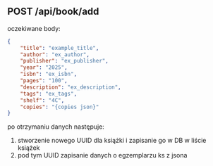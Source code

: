 ## POST /api/book/add

oczekiwane body:
```json
{
    "title": "example_title", 
    "author": "ex_author", 
    "publisher": "ex_publisher", 
    "year": "2025", 
    "isbn": "ex_isbn", 
    "pages": "100", 
    "description": "ex_description", 
    "tags": "ex_tags", 
    "shelf": "4C", 
    "copies": "{copies json}"
}
```

po otrzymaniu danych następuje:

1. stworzenie nowego UUID dla książki i zapisanie go w DB w liście książek
2. pod tym UUID zapisanie danych o egzemplarzu ks z jsona